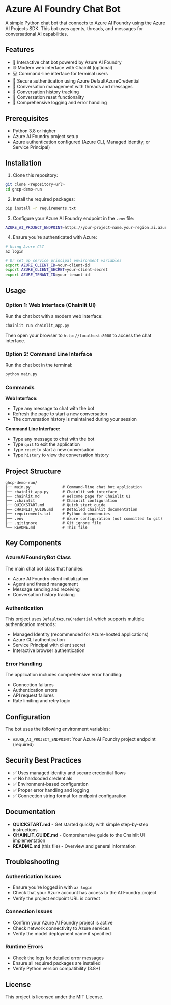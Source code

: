 # Azure AI Foundry Chat Bot

A simple Python chat bot that connects to Azure AI Foundry using the Azure AI Projects SDK. This bot uses agents, threads, and messages for conversational AI capabilities.

## Features

- 🤖 Interactive chat bot powered by Azure AI Foundry
- 🌐 Modern web interface with Chainlit (optional)
- 💻 Command-line interface for terminal users
- 🔐 Secure authentication using Azure DefaultAzureCredential
- 💬 Conversation management with threads and messages
- 📜 Conversation history tracking
- 🔄 Conversation reset functionality
- 📝 Comprehensive logging and error handling

## Prerequisites

- Python 3.8 or higher
- Azure AI Foundry project setup
- Azure authentication configured (Azure CLI, Managed Identity, or Service Principal)

## Installation

1. Clone this repository:
```bash
git clone <repository-url>
cd ghcp-demo-run
```

2. Install the required packages:
```bash
pip install -r requirements.txt
```

3. Configure your Azure AI Foundry endpoint in the `.env` file:
```bash
AZURE_AI_PROJECT_ENDPOINT=https://your-project-name.your-region.ai.azure.com
```

4. Ensure you're authenticated with Azure:
```bash
# Using Azure CLI
az login

# Or set up service principal environment variables
export AZURE_CLIENT_ID=your-client-id
export AZURE_CLIENT_SECRET=your-client-secret
export AZURE_TENANT_ID=your-tenant-id
```

## Usage

### Option 1: Web Interface (Chainlit UI)

Run the chat bot with a modern web interface:
```bash
chainlit run chainlit_app.py
```

Then open your browser to `http://localhost:8000` to access the chat interface.

### Option 2: Command Line Interface

Run the chat bot in the terminal:
```bash
python main.py
```

### Commands

**Web Interface:**
- Type any message to chat with the bot
- Refresh the page to start a new conversation
- The conversation history is maintained during your session

**Command Line Interface:**
- Type any message to chat with the bot
- Type `quit` to exit the application
- Type `reset` to start a new conversation
- Type `history` to view the conversation history

## Project Structure

```
ghcp-demo-run/
├── main.py              # Command-line chat bot application
├── chainlit_app.py      # Chainlit web interface
├── chainlit.md          # Welcome page for Chainlit UI
├── .chainlit            # Chainlit configuration
├── QUICKSTART.md        # Quick start guide
├── CHAINLIT_GUIDE.md    # Detailed Chainlit documentation
├── requirements.txt     # Python dependencies
├── .env                 # Azure configuration (not committed to git)
├── .gitignore           # Git ignore file
└── README.md            # This file
```

## Key Components

### AzureAIFoundryBot Class

The main chat bot class that handles:
- Azure AI Foundry client initialization
- Agent and thread management
- Message sending and receiving
- Conversation history tracking

### Authentication

This project uses `DefaultAzureCredential` which supports multiple authentication methods:
- Managed Identity (recommended for Azure-hosted applications)
- Azure CLI authentication
- Service Principal with client secret
- Interactive browser authentication

### Error Handling

The application includes comprehensive error handling:
- Connection failures
- Authentication errors
- API request failures
- Rate limiting and retry logic

## Configuration

The bot uses the following environment variables:

- `AZURE_AI_PROJECT_ENDPOINT`: Your Azure AI Foundry project endpoint (required)

## Security Best Practices

- ✅ Uses managed identity and secure credential flows
- ✅ No hardcoded credentials
- ✅ Environment-based configuration
- ✅ Proper error handling and logging
- ✅ Connection string format for endpoint configuration

## Documentation

- **QUICKSTART.md** - Get started quickly with simple step-by-step instructions
- **CHAINLIT_GUIDE.md** - Comprehensive guide to the Chainlit UI implementation
- **README.md** (this file) - Overview and general information

## Troubleshooting

### Authentication Issues
- Ensure you're logged in with `az login`
- Check that your Azure account has access to the AI Foundry project
- Verify the project endpoint URL is correct

### Connection Issues
- Confirm your Azure AI Foundry project is active
- Check network connectivity to Azure services
- Verify the model deployment name if specified

### Runtime Errors
- Check the logs for detailed error messages
- Ensure all required packages are installed
- Verify Python version compatibility (3.8+)

## License

This project is licensed under the MIT License.